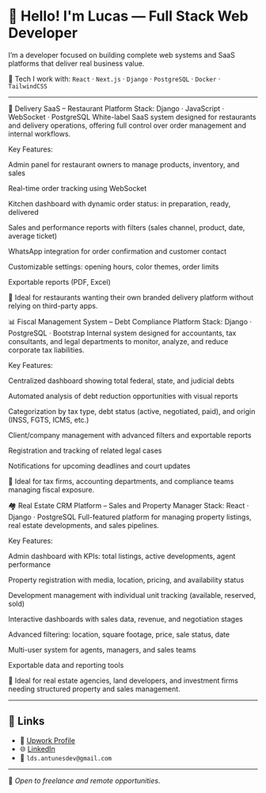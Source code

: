 # 👋 Hello! I'm Lucas — Full Stack Web Developer

I’m a developer focused on building complete web systems and SaaS platforms that deliver real business value.

🧰 Tech I work with:
`React` · `Next.js`  · `Django` · `PostgreSQL` · `Docker` · `TailwindCSS`

---

🍔 Delivery SaaS – Restaurant Platform
Stack: Django · JavaScript · WebSocket · PostgreSQL
White-label SaaS system designed for restaurants and delivery operations, offering full control over order management and internal workflows.

Key Features:

Admin panel for restaurant owners to manage products, inventory, and sales

Real-time order tracking using WebSocket

Kitchen dashboard with dynamic order status: in preparation, ready, delivered

Sales and performance reports with filters (sales channel, product, date, average ticket)

WhatsApp integration for order confirmation and customer contact

Customizable settings: opening hours, color themes, order limits

Exportable reports (PDF, Excel)

🔗 Ideal for restaurants wanting their own branded delivery platform without relying on third-party apps.

📊 Fiscal Management System – Debt Compliance Platform
Stack: Django · PostgreSQL · Bootstrap
Internal system designed for accountants, tax consultants, and legal departments to monitor, analyze, and reduce corporate tax liabilities.

Key Features:

Centralized dashboard showing total federal, state, and judicial debts

Automated analysis of debt reduction opportunities with visual reports

Categorization by tax type, debt status (active, negotiated, paid), and origin (INSS, FGTS, ICMS, etc.)

Client/company management with advanced filters and exportable reports

Registration and tracking of related legal cases

Notifications for upcoming deadlines and court updates

🔗 Ideal for tax firms, accounting departments, and compliance teams managing fiscal exposure.

🏘️ Real Estate CRM Platform – Sales and Property Manager
Stack: React · Django · PostgreSQL
Full-featured platform for managing property listings, real estate developments, and sales pipelines.

Key Features:

Admin dashboard with KPIs: total listings, active developments, agent performance

Property registration with media, location, pricing, and availability status

Development management with individual unit tracking (available, reserved, sold)

Interactive dashboards with sales data, revenue, and negotiation stages

Advanced filtering: location, square footage, price, sale status, date

Multi-user system for agents, managers, and sales teams

Exportable data and reporting tools

🔗 Ideal for real estate agencies, land developers, and investment firms needing structured property and sales management.



---

## 🔗 Links
- 💼 [Upwork Profile](https://www.upwork.com/freelancers/~01528998e13ceaa5aa)
- 🌐 [LinkedIn](https://linkedin.com/in/seunome)
- 📧 `lds.antunesdev@gmail.com`

---

💬 *Open to freelance and remote opportunities.*
